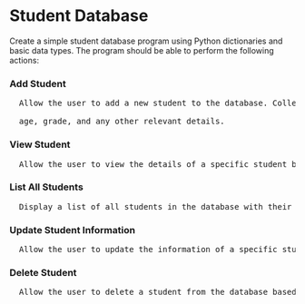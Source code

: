 # Student Database

Create a simple student database program using Python dictionaries and basic data types. The program should be able to perform the following actions:

### Add Student
<pre>
  Allow the user to add a new student to the database. Collect information such as name, <br>
  age, grade, and any other relevant details.
</pre>
### View Student
<pre>
  Allow the user to view the details of a specific student by entering the student's name.
</pre> 

### List All Students
<pre>
  Display a list of all students in the database with their basic information.
</pre>

### Update Student Information
<pre>
  Allow the user to update the information of a specific student, such as changing their grade or age.
</pre>

### Delete Student
<pre>
  Allow the user to delete a student from the database based on their name.
</pre>
